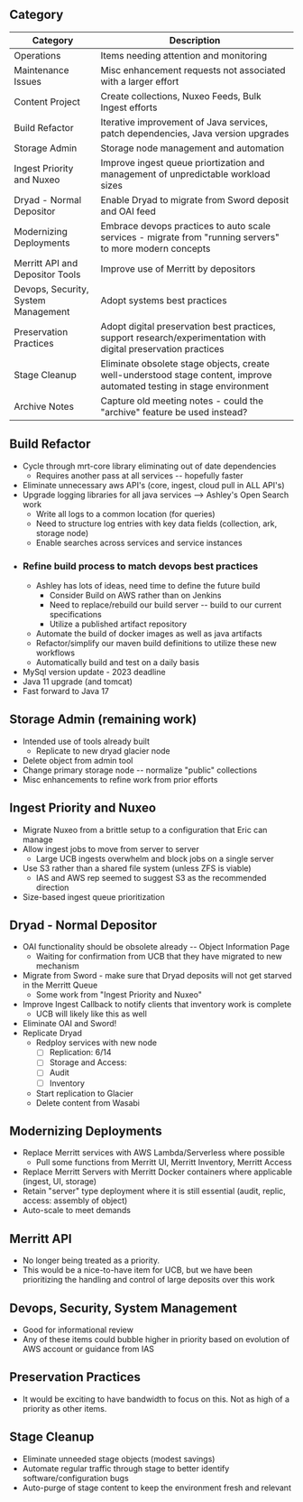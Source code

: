 ## Category

| Category | Description | 
| -------- | ----------- |
| Operations | Items needing attention and monitoring|
| Maintenance Issues | Misc enhancement requests not associated with a larger effort|
| Content Project | Create collections, Nuxeo Feeds, Bulk Ingest efforts |
| Build Refactor | Iterative improvement of Java services, patch dependencies, Java version upgrades |
| Storage Admin | Storage node management and automation |
| Ingest Priority and Nuxeo | Improve ingest queue priortization and management of unpredictable workload sizes |
| Dryad - Normal Depositor | Enable Dryad to migrate from Sword deposit and OAI feed |
| Modernizing Deployments | Embrace devops practices to auto scale services - migrate from "running servers" to more modern concepts|
| Merritt API and Depositor Tools | Improve use of Merritt by depositors|
| Devops, Security, System Management | Adopt systems best practices|
| Preservation Practices | Adopt digital preservation best practices, support research/experimentation with digital preservation practices |
| Stage Cleanup | Eliminate obsolete stage objects, create well-understood stage content, improve automated testing in stage environment |
| Archive Notes | Capture old meeting notes - could the "archive" feature be used instead?|

## Build Refactor

- Cycle through mrt-core library eliminating out of date dependencies
  - Requires another pass at all services -- hopefully faster
- Eliminate unnecessary aws API's (core, ingest, cloud pull in ALL API's)
- Upgrade logging libraries for all java services --> Ashley's Open Search work
  - Write all logs to a common location (for queries)
  - Need to structure log entries with key data fields (collection, ark, storage node)
  - Enable searches across services and service instances
- ### Refine build process to match devops best practices
  - Ashley has lots of ideas, need time to define the future build
    - Consider Build on AWS rather than on Jenkins
    - Need to replace/rebuild our build server -- build to our current specifications
    - Utilize a published artifact repository
  - Automate the build of docker images as well as java artifacts
  - Refactor/simplify our maven build definitions to utilize these new workflows
  - Automatically build and test on a daily basis
- MySql version update - 2023 deadline
- Java 11 upgrade (and tomcat)
- Fast forward to Java 17

## Storage Admin (remaining work)

- Intended use of tools already built
  - Replicate to new dryad glacier node
- Delete object from admin tool
- Change primary storage node -- normalize "public" collections
- Misc enhancements to refine work from prior efforts

## Ingest Priority and Nuxeo

- Migrate Nuxeo from a brittle setup to a configuration that Eric can manage
- Allow ingest jobs to move from server to server
  - Large UCB ingests overwhelm and block jobs on a single server
- Use S3 rather than a shared file system (unless ZFS is viable) 
  - IAS and AWS rep seemed to suggest S3 as the recommended direction
- Size-based ingest queue prioritization 

## Dryad - Normal Depositor

- OAI functionality should be obsolete already -- Object Information Page
  - Waiting for confirmation from UCB that they have migrated to new mechanism 
- Migrate from Sword - make sure that Dryad deposits will not get starved in the Merritt Queue
  - Some work from "Ingest Priority and Nuxeo"
- Improve Ingest Callback to notify clients that inventory work is complete
  - UCB will likely like this as well   
- Eliminate OAI and Sword! 
- Replicate Dryad
  - Redploy services with new node
    - [ ] Replication: 6/14
    - [ ] Storage and Access:
    - [ ] Audit
    - [ ] Inventory
  - Start replication to Glacier   
  - Delete content from Wasabi

## Modernizing Deployments

- Replace Merritt services with AWS Lambda/Serverless where possible 
  - Pull some functions from Merritt UI, Merritt Inventory, Merritt Access
- Replace Merritt Servers with Merritt Docker containers where applicable (ingest, UI, storage)
- Retain "server" type deployment where it is still essential (audit, replic, access: assembly of object)
- Auto-scale to meet demands

## Merritt API

- No longer being treated as a priority.
- This would be a nice-to-have item for UCB, but we have been prioritizing the handling and control of large deposits over this work

## Devops, Security, System Management

- Good for informational review
- Any of these items could bubble higher in priority based on evolution of AWS account or guidance from IAS

## Preservation Practices

- It would be exciting to have bandwidth to focus on this.  Not as high of a priority as other items.

## Stage Cleanup

- Eliminate unneeded stage objects (modest savings)
- Automate regular traffic through stage to better identify software/configuration bugs
- Auto-purge of stage content to keep the environment fresh and relevant
